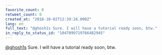 ```yaml
---
favorite_count: 0
retweet_count: 0
created_at: "2018-10-02T12:39:26.000Z"
lang: en
full_text: "@ghosh1s Sure. I will have a tutorial ready soon, btw."
in_reply_to_status_id: "1047099719766482945"
---
```


[@ghosh1s](https://twitter.com/ghosh1s) Sure. I will have a tutorial ready soon,
btw.
